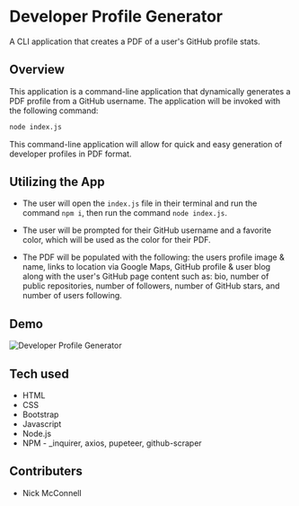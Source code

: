 # Developer Profile Generator
A CLI application that creates a PDF of a user's GitHub profile stats.

## Overview

This application is a command-line application that dynamically generates a PDF profile from a GitHub username. The application will be invoked with the following command:

```sh
node index.js
```

This command-line application will allow for quick and easy generation of developer profiles in PDF format.

## Utilizing the App

- The user will open the `index.js` file in their terminal and run the command `npm i`, then run the command `node index.js`.

- The user will be prompted for their GitHub username and a favorite color, which will be used as the color for their PDF.

- The PDF will be populated with the following: the users profile image & name, links to location via Google Maps, GitHub profile & user blog along with the user's GitHub page content such as: bio, number of public repositories, number of followers, number of GitHub stars, and number of users following.

## Demo

![Developer Profile Generator](./09-homework.gif "Developer Profile Generator")

## Tech used

- HTML
- CSS
- Bootstrap
- Javascript
- Node.js
- NPM - _inquirer, axios, pupeteer, github-scraper

## Contributers

- Nick McConnell

